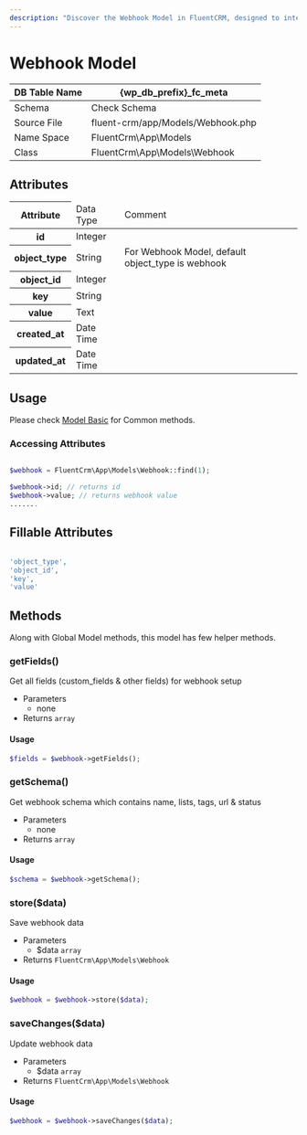 ```yaml
---
description: "Discover the Webhook Model in FluentCRM, designed to integrate and automate external services."
---
```


# Webhook Model

| DB Table Name | {wp_db_prefix}_fc_meta                                                   |
|---------------|--------------------------------------------------------------------------|
| Schema        | <a :href="$withBase('/database/#fc-subscribers-table')">Check Schema</a> |
| Source File   | fluent-crm/app/Models/Webhook.php                                        |
| Name Space    | FluentCrm\App\Models                                                     |
| Class         | FluentCrm\App\Models\Webhook                                             |

## Attributes
<table class="nowrap">
   <thead>
      <tr>
         <th>Attribute</th>
         <td>Data Type</td>
         <td>Comment</td>
      </tr>
   </thead>
   <tbody>
      <tr>
         <th>id</th>
         <td>Integer</td>
         <td></td>
      </tr>
      <tr>
         <th>object_type</th>
         <td>String</td>
         <td>For Webhook Model, default object_type is webhook</td>
      </tr>
      <tr>
         <th>object_id</th>
         <td>Integer</td>
         <td></td>
      </tr>
      <tr>
         <th>key</th>
         <td>String</td>
         <td></td>
      </tr>
      <tr>
         <th>value</th>
         <td>Text</td>
         <td></td>
      </tr>
      <tr>
         <th>created_at</th>
         <td>Date Time</td>
         <td></td>
      </tr>
      <tr>
         <th>updated_at</th>
         <td>Date Time</td>
         <td></td>
      </tr>
   </tbody>
</table>

## Usage
Please check <a href="/database/models/">Model Basic</a> for Common methods.


### Accessing Attributes

```php 

$webhook = FluentCrm\App\Models\Webhook::find(1);

$webhook->id; // returns id
$webhook->value; // returns webhook value
.......
```


## Fillable Attributes

```php

'object_type',
'object_id',
'key',
'value'
```


## Methods
Along with Global Model methods, this model has few helper methods.

### getFields()
Get all fields (custom_fields & other fields) for webhook setup 

- Parameters
  - none
- Returns `array`

#### Usage
```php 
$fields = $webhook->getFields();
```

### getSchema()
Get webhook schema which contains name, lists, tags, url & status

- Parameters
  - none 
- Returns `array`

#### Usage
```php 
$schema = $webhook->getSchema();
```

### store($data)
Save webhook data 

- Parameters
  - $data `array`
- Returns `FluentCrm\App\Models\Webhook`

#### Usage
```php 
$webhook = $webhook->store($data);
```

### saveChanges($data)
Update webhook data

- Parameters
  - $data `array`
- Returns `FluentCrm\App\Models\Webhook`

#### Usage
```php 
$webhook = $webhook->saveChanges($data);
```